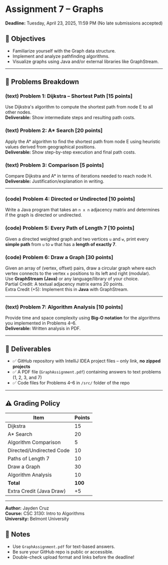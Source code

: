 # Assignment 7 – Graphs

**Deadline:** Tuesday, April 23, 2025, 11:59 PM (No late submissions accepted)  

## 📘 Objectives
- Familiarize yourself with the Graph data structure.
- Implement and analyze pathfinding algorithms.
- Visualize graphs using Java and/or external libraries like GraphStream.

---

## 🧩 Problems Breakdown

### (text) Problem 1: Dijkstra – Shortest Path [15 points]
Use Dijkstra's algorithm to compute the shortest path from node E to all other nodes.  
**Deliverable:** Show intermediate steps and resulting path costs.

### (text) Problem 2: A* Search [20 points]
Apply the A* algorithm to find the shortest path from node E using heuristic values derived from geographical positions.  
**Deliverable:** Show step-by-step execution and final path costs.

### (text) Problem 3: Comparison [5 points]
Compare Dijkstra and A* in terms of iterations needed to reach node H.  
**Deliverable:** Justification/explanation in writing.

---

### (code) Problem 4: Directed or Undirected [10 points]
Write a Java program that takes an `n x n` adjacency matrix and determines if the graph is directed or undirected.

### (code) Problem 5: Every Path of Length 7 [10 points]
Given a directed weighted graph and two vertices `u` and `w`, print every **simple path** from `u` to `w` that has a **length of exactly 7**.

### (code) Problem 6: Draw a Graph [30 points]
Given an array of (vertex, offset) pairs, draw a circular graph where each vertex connects to the vertex `x` positions to its left and right (modular).  
Use **GraphStream (Java)** or any language/library of your choice.  
Partial Credit: A textual adjacency matrix earns 20 points.  
Extra Credit (+5): Implement this in **Java** with GraphStream.

---

### (text) Problem 7: Algorithm Analysis [10 points]
Provide time and space complexity using **Big-O notation** for the algorithms you implemented in Problems 4–6.  
**Deliverable:** Written analysis in PDF.

---

## 📁 Deliverables

- ✅ GitHub repository with IntelliJ IDEA project files – only link, **no zipped projects**
- ✅ A PDF file (`GraphAssignment.pdf`) containing answers to text problems (1, 2, 3, and 7)
- ✅ Code files for Problems 4–6 in `/src/` folder of the repo

---

## ⚠️ Grading Policy

| Item                     | Points |
|--------------------------|--------|
| Dijkstra                 | 15     |
| A* Search                | 20     |
| Algorithm Comparison     | 5      |
| Directed/Undirected Code | 10     |
| Paths of Length 7        | 10     |
| Draw a Graph             | 30     |
| Algorithm Analysis       | 10     |
| **Total**                | **100** |
| Extra Credit (Java Draw) | +5     |

---

**Author:** Jayden Cruz  
**Course:** CSC 3130: Intro to Algorithms  
**University:** Belmont University
## 📎 Notes

- Use `GraphAssignment.pdf` for text-based answers.
- Be sure your GitHub repo is public or accessible.
- Double-check upload format and links before the deadline!

